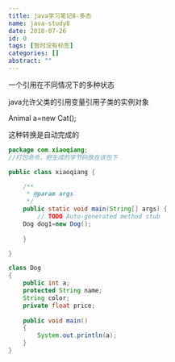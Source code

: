```yaml
---
title: java学习笔记8-多态
name: java-study8
date: 2018-07-26
id: 0
tags: [暂时没有标签]
categories: []
abstract: ""
---
```



一个引用在不同情况下的多种状态

java允许父类的引用变量引用子类的实例对象

Animal a=new Cat();

这种转换是自动完成的

```java
package com.xiaoqiang;
//打包命令，把生成的字节码放在该包下

public class xiaoqiang {

	/**
	 * @param args
	 */
	public static void main(String[] args) {
		// TODO Auto-generated method stub
    Dog dog1=new Dog();
    
	}

}

class Dog
{
	public int a;
	protected String name;
	String color;
	private float price;
	
	public void main()
	{
		System.out.println(a);
	}
}
```